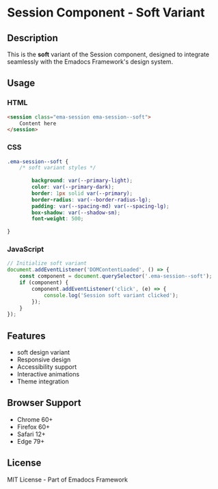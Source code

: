 # Session Component - Soft Variant

## Description
This is the **soft** variant of the Session component, designed to integrate seamlessly with the Emadocs Framework's design system.

## Usage

### HTML
```html
<session class="ema-session ema-session--soft">
    Content here
</session>
```

### CSS
```css
.ema-session--soft {
    /* soft variant styles */
    
        background: var(--primary-light);
        color: var(--primary-dark);
        border: 1px solid var(--primary);
        border-radius: var(--border-radius-lg);
        padding: var(--spacing-md) var(--spacing-lg);
        box-shadow: var(--shadow-sm);
        font-weight: 500;
    
}
```

### JavaScript
```javascript
// Initialize soft variant
document.addEventListener('DOMContentLoaded', () => {
    const component = document.querySelector('.ema-session--soft');
    if (component) {
        component.addEventListener('click', (e) => {
            console.log('Session soft variant clicked');
        });
    }
});
```

## Features
- soft design variant
- Responsive design
- Accessibility support
- Interactive animations
- Theme integration

## Browser Support
- Chrome 60+
- Firefox 60+
- Safari 12+
- Edge 79+

## License
MIT License - Part of Emadocs Framework
